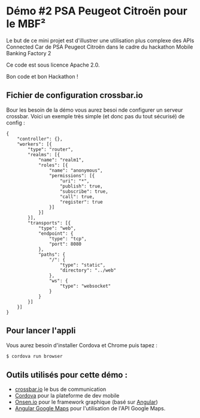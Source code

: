 # Démo #2 PSA Peugeot Citroën pour le MBF²

Le but de ce mini projet est d'illustrer une utilisation plus complexe des APIs Connected Car de PSA Peugeot Citroën dans le cadre du hackathon Mobile Banking Factory 2

Ce code est sous licence Apache 2.0.

Bon code et bon Hackathon !

## Fichier de configuration crossbar.io
Bour les besoin de la démo vous aurez besoi nde configurer un serveur crossbar. Voici un exemple très simple (et donc pas du tout sécurisé) de config : 

```
{
    "controller": {},
    "workers": [{
        "type": "router",
        "realms": [{
            "name": "realm1",
            "roles": [{
                "name": "anonymous",
                "permissions": [{
                    "uri": "*",
                    "publish": true,
                    "subscribe": true,
                    "call": true,
                    "register": true
                }]
            }]
        }],
        "transports": [{
            "type": "web",
            "endpoint": {
                "type": "tcp",
                "port": 8080
            },
            "paths": {
                "/": {
                    "type": "static",
                    "directory": "../web"
                },
                "ws": {
                    "type": "websocket"
                }
            }
        }]
    }]
}
```

## Pour lancer l'appli
Vous aurez besoin d'installer Cordova et Chrome puis tapez : 

```sh
$ cordova run browser
```

## Outils utilisés pour cette démo :

 * [crossbar.io](http://crossbar.io/) le bus de communication
 * [Cordova](https://cordova.apache.org/) pour la plateforme de dev mobile
 * [Onsen.io](http://onsen.io/) pour le framework graphique (basé sur [Angular](https://angularjs.org/))
 * [Angular Google Maps](http://angular-ui.github.io/angular-google-maps/#!/) pour l'utilisation de l'API Google Maps.
